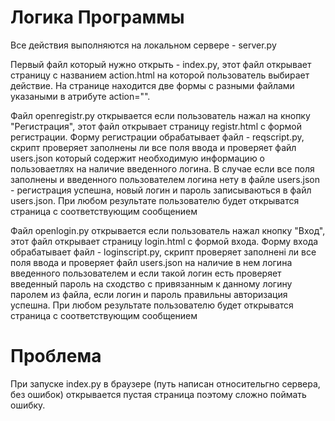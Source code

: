 # Логика Программы
Все действия выполняются на локальном сервере - server.py

Первый файл который нужно открыть - index.py, этот файл открывает страницу с названием action.html на которой пользователь выбирает действие. На странице находится две формы с разными файлами указаными в атрибуте action="". 

Файл openregistr.py открывается если пользователь нажал на кнопку "Регистрация", этот файл открывает страницу registr.html с формой регистрации. Форму регистрации обрабатывает файл - reqscript.py, скрипт проверяет заполнены ли все поля ввода и проверяет файл users.json который содержит необходимую информацию о пользоваетлях на наличие введенного логина. В случае если все поля заполнены и введенного пользователем логина нету в файле users.json - регистрация успешна, новый логин и пароль записываються в файл users.json. При любом результате пользователю будет открыватся страница с соответствующим сообщением

Файл openlogin.py открывается если пользователь нажал кнопку "Вход", этот файл открывает страницу login.html с формой входа. Форму входа обрабатывает файл - loginscript.py, скрипт проверяет заполнені ли все поля ввода и проверяет файл users.json на наличие в нем логина введенного пользователем и если такой логин есть проверяет введенный пароль на сходство с привязанным к данному логину паролем из файла, если логин и пароль правильны авторизация успешна. При любом результате пользователю будет открыватся страница с соответствующим сообщением

# Проблема
При запуске index.py в браузере (путь написан относительгно сервера, без ошибок) открывается пустая страница поэтому сложно поймать ошибку.